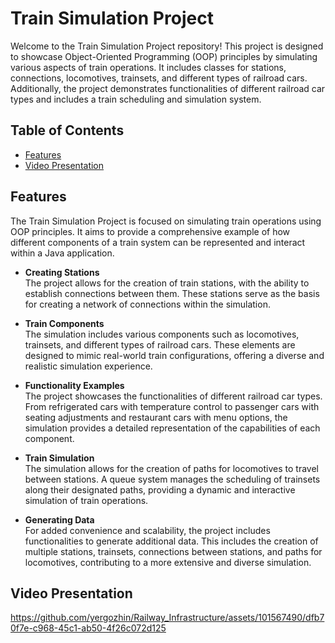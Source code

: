 # Train Simulation Project

Welcome to the Train Simulation Project repository! This project is designed to showcase Object-Oriented Programming (OOP) principles by simulating various aspects of train 
operations. It includes classes for stations, connections, locomotives, trainsets, and different types of railroad cars. Additionally, the project demonstrates functionalities of 
different railroad car types and includes a train scheduling and simulation system.
## Table of Contents

- [Features](#features)
- [Video Presentation](#video-presentation)

## Features
The Train Simulation Project is focused on simulating train operations using OOP principles. It aims to provide a comprehensive example of how different components of a train system can be represented and interact within a Java application.

- **Creating Stations**<br>
The project allows for the creation of train stations, with the ability to establish connections between them. These stations serve as the basis for creating a network of connections within the simulation.

- **Train Components**<br>
The simulation includes various components such as locomotives, trainsets, and different types of railroad cars. These elements are designed to mimic real-world train configurations, offering a diverse and realistic simulation experience.

- **Functionality Examples**<br>
The project showcases the functionalities of different railroad car types. From refrigerated cars with temperature control to passenger cars with seating adjustments and restaurant cars with menu options, the simulation provides a detailed representation of the capabilities of each component.

- **Train Simulation**<br>
The simulation allows for the creation of paths for locomotives to travel between stations. A queue system manages the scheduling of trainsets along their designated paths, providing a dynamic and interactive simulation of train operations.

- **Generating Data**<br>
For added convenience and scalability, the project includes functionalities to generate additional data. This includes the creation of multiple stations, trainsets, connections between stations, and paths for locomotives, contributing to a more extensive and diverse simulation.

## Video Presentation
https://github.com/yergozhin/Railway_Infrastructure/assets/101567490/dfb70f7e-c968-45c1-ab50-4f26c072d125




